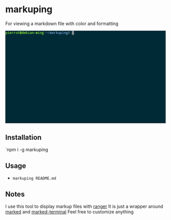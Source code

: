 # markuping
For viewing a markdown file with color and formatting

![](markuping.gif)

## Installation
`npm i -g markuping

## Usage
* `markuping README.md`

## Notes
I use this tool to display markup files with [ranger](https://github.com/ranger/ranger)
It is just a wrapper around [marked](https://github.com/chjj/marked) and [marked-terminal](https://github.com/mikaelbr/marked-terminal)
Feel free to customize anything
